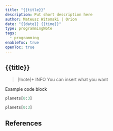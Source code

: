 ```yaml
---
title: "{{title}}"
description: Put short description here
author: Mateusz Witomski | Orion
date: "{{date}} {{time}}"
type: programmingNote
tags:
  - programming
enableToc: true
openToc: true
---
```

## {{title}}

> [!note]+ INFO
> You can insert what you want


Example code block

```python
planets[0:3]
```

```python fold:"This is collapsed" 
planets[0:3]
```
## References